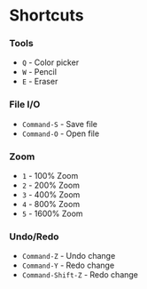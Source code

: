 Shortcuts
=========

### Tools
- `Q` - Color picker
- `W` - Pencil
- `E` - Eraser

### File I/O
- `Command-S` - Save file
- `Command-O` - Open file

### Zoom
- `1` - 100% Zoom
- `2` - 200% Zoom
- `3` - 400% Zoom
- `4` - 800% Zoom
- `5` - 1600% Zoom

### Undo/Redo
- `Command-Z` - Undo change
- `Command-Y` - Redo change
- `Command-Shift-Z` - Redo change